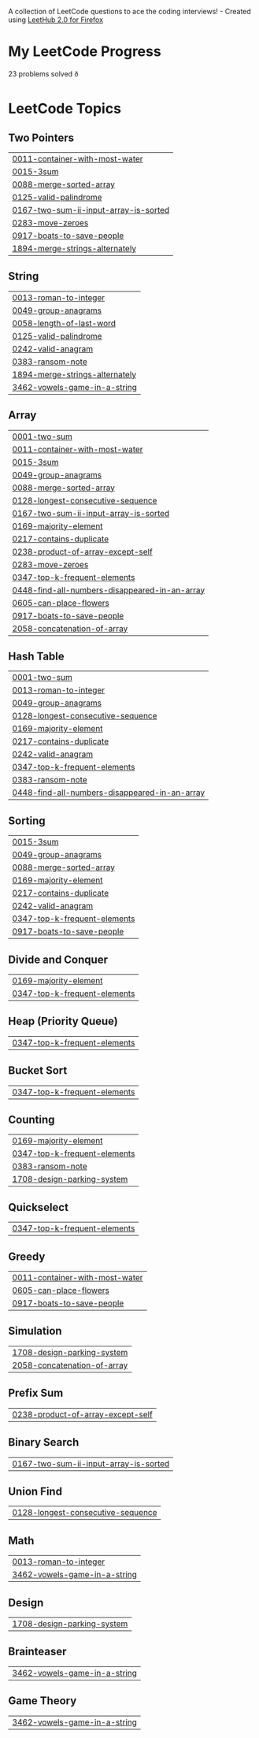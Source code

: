 A collection of LeetCode questions to ace the coding interviews! - Created using [LeetHub 2.0 for Firefox](https://github.com/maitreya2954/LeetHub-2.0-Firefox)

# My LeetCode Progress
<!-- PROBLEM_COUNT:START -->
23 problems solved ð
<!-- PROBLEM_COUNT:END -->

<!---LeetCode Topics Start-->
# LeetCode Topics
## Two Pointers
|  |
| ------- |
| [0011-container-with-most-water](https://github.com/williamtheodoruswijaya/competitive-programming/tree/master/0011-container-with-most-water) |
| [0015-3sum](https://github.com/williamtheodoruswijaya/competitive-programming/tree/master/0015-3sum) |
| [0088-merge-sorted-array](https://github.com/williamtheodoruswijaya/competitive-programming/tree/master/0088-merge-sorted-array) |
| [0125-valid-palindrome](https://github.com/williamtheodoruswijaya/competitive-programming/tree/master/0125-valid-palindrome) |
| [0167-two-sum-ii-input-array-is-sorted](https://github.com/williamtheodoruswijaya/competitive-programming/tree/master/0167-two-sum-ii-input-array-is-sorted) |
| [0283-move-zeroes](https://github.com/williamtheodoruswijaya/competitive-programming/tree/master/0283-move-zeroes) |
| [0917-boats-to-save-people](https://github.com/williamtheodoruswijaya/competitive-programming/tree/master/0917-boats-to-save-people) |
| [1894-merge-strings-alternately](https://github.com/williamtheodoruswijaya/competitive-programming/tree/master/1894-merge-strings-alternately) |
## String
|  |
| ------- |
| [0013-roman-to-integer](https://github.com/williamtheodoruswijaya/competitive-programming/tree/master/0013-roman-to-integer) |
| [0049-group-anagrams](https://github.com/williamtheodoruswijaya/competitive-programming/tree/master/0049-group-anagrams) |
| [0058-length-of-last-word](https://github.com/williamtheodoruswijaya/competitive-programming/tree/master/0058-length-of-last-word) |
| [0125-valid-palindrome](https://github.com/williamtheodoruswijaya/competitive-programming/tree/master/0125-valid-palindrome) |
| [0242-valid-anagram](https://github.com/williamtheodoruswijaya/competitive-programming/tree/master/0242-valid-anagram) |
| [0383-ransom-note](https://github.com/williamtheodoruswijaya/competitive-programming/tree/master/0383-ransom-note) |
| [1894-merge-strings-alternately](https://github.com/williamtheodoruswijaya/competitive-programming/tree/master/1894-merge-strings-alternately) |
| [3462-vowels-game-in-a-string](https://github.com/williamtheodoruswijaya/competitive-programming/tree/master/3462-vowels-game-in-a-string) |
## Array
|  |
| ------- |
| [0001-two-sum](https://github.com/williamtheodoruswijaya/competitive-programming/tree/master/0001-two-sum) |
| [0011-container-with-most-water](https://github.com/williamtheodoruswijaya/competitive-programming/tree/master/0011-container-with-most-water) |
| [0015-3sum](https://github.com/williamtheodoruswijaya/competitive-programming/tree/master/0015-3sum) |
| [0049-group-anagrams](https://github.com/williamtheodoruswijaya/competitive-programming/tree/master/0049-group-anagrams) |
| [0088-merge-sorted-array](https://github.com/williamtheodoruswijaya/competitive-programming/tree/master/0088-merge-sorted-array) |
| [0128-longest-consecutive-sequence](https://github.com/williamtheodoruswijaya/competitive-programming/tree/master/0128-longest-consecutive-sequence) |
| [0167-two-sum-ii-input-array-is-sorted](https://github.com/williamtheodoruswijaya/competitive-programming/tree/master/0167-two-sum-ii-input-array-is-sorted) |
| [0169-majority-element](https://github.com/williamtheodoruswijaya/competitive-programming/tree/master/0169-majority-element) |
| [0217-contains-duplicate](https://github.com/williamtheodoruswijaya/competitive-programming/tree/master/0217-contains-duplicate) |
| [0238-product-of-array-except-self](https://github.com/williamtheodoruswijaya/competitive-programming/tree/master/0238-product-of-array-except-self) |
| [0283-move-zeroes](https://github.com/williamtheodoruswijaya/competitive-programming/tree/master/0283-move-zeroes) |
| [0347-top-k-frequent-elements](https://github.com/williamtheodoruswijaya/competitive-programming/tree/master/0347-top-k-frequent-elements) |
| [0448-find-all-numbers-disappeared-in-an-array](https://github.com/williamtheodoruswijaya/competitive-programming/tree/master/0448-find-all-numbers-disappeared-in-an-array) |
| [0605-can-place-flowers](https://github.com/williamtheodoruswijaya/competitive-programming/tree/master/0605-can-place-flowers) |
| [0917-boats-to-save-people](https://github.com/williamtheodoruswijaya/competitive-programming/tree/master/0917-boats-to-save-people) |
| [2058-concatenation-of-array](https://github.com/williamtheodoruswijaya/competitive-programming/tree/master/2058-concatenation-of-array) |
## Hash Table
|  |
| ------- |
| [0001-two-sum](https://github.com/williamtheodoruswijaya/competitive-programming/tree/master/0001-two-sum) |
| [0013-roman-to-integer](https://github.com/williamtheodoruswijaya/competitive-programming/tree/master/0013-roman-to-integer) |
| [0049-group-anagrams](https://github.com/williamtheodoruswijaya/competitive-programming/tree/master/0049-group-anagrams) |
| [0128-longest-consecutive-sequence](https://github.com/williamtheodoruswijaya/competitive-programming/tree/master/0128-longest-consecutive-sequence) |
| [0169-majority-element](https://github.com/williamtheodoruswijaya/competitive-programming/tree/master/0169-majority-element) |
| [0217-contains-duplicate](https://github.com/williamtheodoruswijaya/competitive-programming/tree/master/0217-contains-duplicate) |
| [0242-valid-anagram](https://github.com/williamtheodoruswijaya/competitive-programming/tree/master/0242-valid-anagram) |
| [0347-top-k-frequent-elements](https://github.com/williamtheodoruswijaya/competitive-programming/tree/master/0347-top-k-frequent-elements) |
| [0383-ransom-note](https://github.com/williamtheodoruswijaya/competitive-programming/tree/master/0383-ransom-note) |
| [0448-find-all-numbers-disappeared-in-an-array](https://github.com/williamtheodoruswijaya/competitive-programming/tree/master/0448-find-all-numbers-disappeared-in-an-array) |
## Sorting
|  |
| ------- |
| [0015-3sum](https://github.com/williamtheodoruswijaya/competitive-programming/tree/master/0015-3sum) |
| [0049-group-anagrams](https://github.com/williamtheodoruswijaya/competitive-programming/tree/master/0049-group-anagrams) |
| [0088-merge-sorted-array](https://github.com/williamtheodoruswijaya/competitive-programming/tree/master/0088-merge-sorted-array) |
| [0169-majority-element](https://github.com/williamtheodoruswijaya/competitive-programming/tree/master/0169-majority-element) |
| [0217-contains-duplicate](https://github.com/williamtheodoruswijaya/competitive-programming/tree/master/0217-contains-duplicate) |
| [0242-valid-anagram](https://github.com/williamtheodoruswijaya/competitive-programming/tree/master/0242-valid-anagram) |
| [0347-top-k-frequent-elements](https://github.com/williamtheodoruswijaya/competitive-programming/tree/master/0347-top-k-frequent-elements) |
| [0917-boats-to-save-people](https://github.com/williamtheodoruswijaya/competitive-programming/tree/master/0917-boats-to-save-people) |
## Divide and Conquer
|  |
| ------- |
| [0169-majority-element](https://github.com/williamtheodoruswijaya/competitive-programming/tree/master/0169-majority-element) |
| [0347-top-k-frequent-elements](https://github.com/williamtheodoruswijaya/competitive-programming/tree/master/0347-top-k-frequent-elements) |
## Heap (Priority Queue)
|  |
| ------- |
| [0347-top-k-frequent-elements](https://github.com/williamtheodoruswijaya/competitive-programming/tree/master/0347-top-k-frequent-elements) |
## Bucket Sort
|  |
| ------- |
| [0347-top-k-frequent-elements](https://github.com/williamtheodoruswijaya/competitive-programming/tree/master/0347-top-k-frequent-elements) |
## Counting
|  |
| ------- |
| [0169-majority-element](https://github.com/williamtheodoruswijaya/competitive-programming/tree/master/0169-majority-element) |
| [0347-top-k-frequent-elements](https://github.com/williamtheodoruswijaya/competitive-programming/tree/master/0347-top-k-frequent-elements) |
| [0383-ransom-note](https://github.com/williamtheodoruswijaya/competitive-programming/tree/master/0383-ransom-note) |
| [1708-design-parking-system](https://github.com/williamtheodoruswijaya/competitive-programming/tree/master/1708-design-parking-system) |
## Quickselect
|  |
| ------- |
| [0347-top-k-frequent-elements](https://github.com/williamtheodoruswijaya/competitive-programming/tree/master/0347-top-k-frequent-elements) |
## Greedy
|  |
| ------- |
| [0011-container-with-most-water](https://github.com/williamtheodoruswijaya/competitive-programming/tree/master/0011-container-with-most-water) |
| [0605-can-place-flowers](https://github.com/williamtheodoruswijaya/competitive-programming/tree/master/0605-can-place-flowers) |
| [0917-boats-to-save-people](https://github.com/williamtheodoruswijaya/competitive-programming/tree/master/0917-boats-to-save-people) |
## Simulation
|  |
| ------- |
| [1708-design-parking-system](https://github.com/williamtheodoruswijaya/competitive-programming/tree/master/1708-design-parking-system) |
| [2058-concatenation-of-array](https://github.com/williamtheodoruswijaya/competitive-programming/tree/master/2058-concatenation-of-array) |
## Prefix Sum
|  |
| ------- |
| [0238-product-of-array-except-self](https://github.com/williamtheodoruswijaya/competitive-programming/tree/master/0238-product-of-array-except-self) |
## Binary Search
|  |
| ------- |
| [0167-two-sum-ii-input-array-is-sorted](https://github.com/williamtheodoruswijaya/competitive-programming/tree/master/0167-two-sum-ii-input-array-is-sorted) |
## Union Find
|  |
| ------- |
| [0128-longest-consecutive-sequence](https://github.com/williamtheodoruswijaya/competitive-programming/tree/master/0128-longest-consecutive-sequence) |
## Math
|  |
| ------- |
| [0013-roman-to-integer](https://github.com/williamtheodoruswijaya/competitive-programming/tree/master/0013-roman-to-integer) |
| [3462-vowels-game-in-a-string](https://github.com/williamtheodoruswijaya/competitive-programming/tree/master/3462-vowels-game-in-a-string) |
## Design
|  |
| ------- |
| [1708-design-parking-system](https://github.com/williamtheodoruswijaya/competitive-programming/tree/master/1708-design-parking-system) |
## Brainteaser
|  |
| ------- |
| [3462-vowels-game-in-a-string](https://github.com/williamtheodoruswijaya/competitive-programming/tree/master/3462-vowels-game-in-a-string) |
## Game Theory
|  |
| ------- |
| [3462-vowels-game-in-a-string](https://github.com/williamtheodoruswijaya/competitive-programming/tree/master/3462-vowels-game-in-a-string) |
<!---LeetCode Topics End-->
